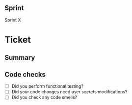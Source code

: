 ## Sprint

Sprint X

# Ticket

## Summary

## Code checks

- [ ] Did you perform functional testing?
- [ ] Did your code changes need user secrets modifications?
- [ ] Did you check any code smells?
